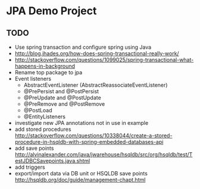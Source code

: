 # JPA Demo Project

## TODO
- Use spring transaction and configure spring using Java
 - http://blog.jhades.org/how-does-spring-transactional-really-work/
 - http://stackoverflow.com/questions/1099025/spring-transactional-what-happens-in-background
- Rename top package to jpa
- Event listeners 
  * AbstractEventListener (AbstractReassociateEventListener)
  * @PrePersist and @PostPersist
  * @PreUpdate and @PostUpdate
  * @PreRemove and @PostRemove
  * @PostLoad
  * @EntityListeners
- investigate new JPA annotations not in use in example
- add stored procedures http://stackoverflow.com/questions/10338044/create-a-stored-procedure-in-hsqldb-with-spring-embedded-databases-api
- add save points http://alvinalexander.com/java/jwarehouse/hsqldb/src/org/hsqldb/test/TestJDBCSavepoints.java.shtml
- add triggers
- export/import data via DB unit or HSQLDB save points http://hsqldb.org/doc/guide/management-chapt.html